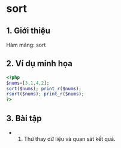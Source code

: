 # sort

## 1. Giới thiệu
Hàm mảng: sort

## 2. Ví dụ minh họa

```php
<?php
$nums=[3,1,4,2];
sort($nums); print_r($nums);
rsort($nums); print_r($nums);
?>
```

## 3. Bài tập
- 1. Thử thay dữ liệu và quan sát kết quả.
